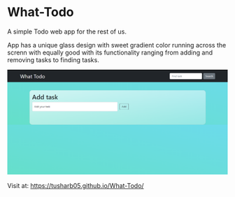 # What-Todo
A simple Todo web app for the rest of us.

App has a unique glass design with sweet gradient color running across the screnn with equally good with its functionality ranging from adding and removing tasks to finding tasks.

![screenshot](./images/demo.png)

Visit at: https://tusharb05.github.io/What-Todo/
